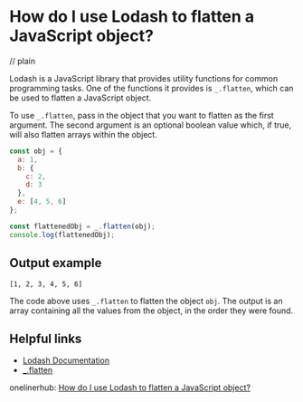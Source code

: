 # How do I use Lodash to flatten a JavaScript object?
// plain

Lodash is a JavaScript library that provides utility functions for common programming tasks. One of the functions it provides is `_.flatten`, which can be used to flatten a JavaScript object.

To use `_.flatten`, pass in the object that you want to flatten as the first argument. The second argument is an optional boolean value which, if true, will also flatten arrays within the object.

```js
const obj = {
  a: 1,
  b: {
    c: 2,
    d: 3
  },
  e: [4, 5, 6]
};

const flattenedObj = _.flatten(obj);
console.log(flattenedObj);
```

## Output example

```
[1, 2, 3, 4, 5, 6]
```

The code above uses `_.flatten` to flatten the object `obj`. The output is an array containing all the values from the object, in the order they were found.

## Helpful links
- [Lodash Documentation](https://lodash.com/docs/4.17.15)
- [_.flatten](https://lodash.com/docs/4.17.15#flatten)

onelinerhub: [How do I use Lodash to flatten a JavaScript object?](https://onelinerhub.com/javascript-lodash/how-do-i-use-lodash-to-flatten-a-javascript-object)